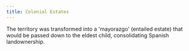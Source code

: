 ```yaml
---
title: Colonial Estates
---
```


The territory was transformed into a 'mayorazgo' (entailed estate) that would be passed down to the eldest child, consolidating Spanish landownership.
